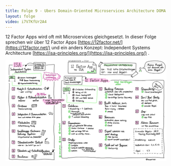 ```yaml
---
title: Folge 9 - Ubers Domain-Oriented Microservices Architecture DOMA
layout: folge
video: i7V7KfUr2A4
---
```


12 Factor Apps wird oft mit Microservices gleichgesetzt. In dieser
Folge sprechen wir über 12 Factor Apps
[https://12factor.net/](https://12factor.net/) und ein anders Konzept:
Independent Systems Architecture
[https://isa-principles.org/](https://isa-principles.org/) .


![Sketchnote](folge10.jpg "Sketchnote")
